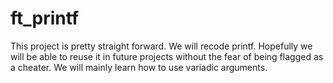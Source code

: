 # ft_printf
This project is pretty straight forward. We will recode printf. Hopefully we will be able to reuse it in future projects without the fear of being flagged as a cheater. We will mainly learn how to use variadic arguments.
